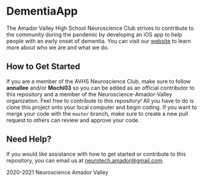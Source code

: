# DementiaApp

The Amador Valley High School Neuroscience Club strives to contribute to the community during the pandemic by developing an iOS app to help people with an early onset of dementia. You can visit our [website](https://neuroscienceamador.weebly.com) to learn more about who we are and what we do.

## How to Get Started

If you are a member of the AVHS Neuroscience Club, make sure to follow **annallee** and/or **Mochi03** so you can be added as an official contributor to this repository and a member of the Neuroscience-Amador-Valley organization.
Feel free to contribute to this repository! All you have to do is clone this project onto your local computer and begin coding. If you want to merge your code with the `master` branch, make sure to create a new pull request to others can review and approve your code.

## Need Help?

If you would like assistance with how to get started or contribute to this repository, you can email us at neurotech.amador@gmail.com.



2020-2021 Neuroscience Amador Valley

